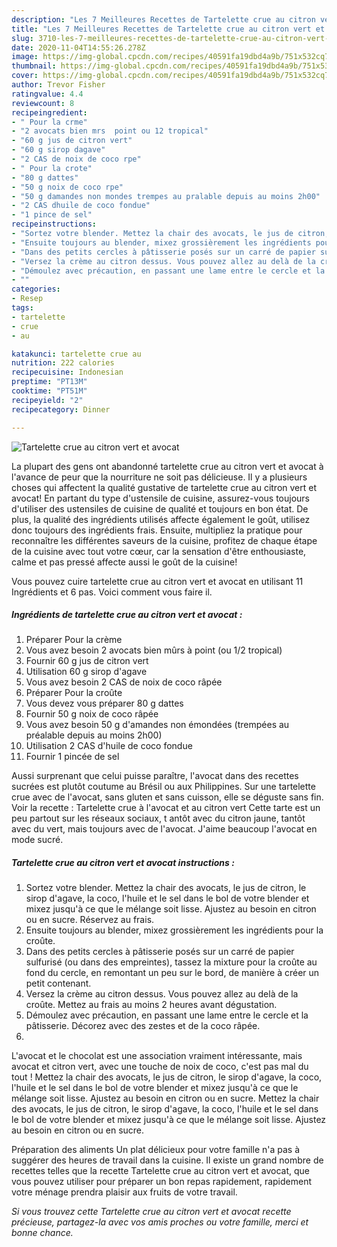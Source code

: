 ```yaml
---
description: "Les 7 Meilleures Recettes de Tartelette crue au citron vert et avocat"
title: "Les 7 Meilleures Recettes de Tartelette crue au citron vert et avocat"
slug: 3710-les-7-meilleures-recettes-de-tartelette-crue-au-citron-vert-et-avocat
date: 2020-11-04T14:55:26.278Z
image: https://img-global.cpcdn.com/recipes/40591fa19dbd4a9b/751x532cq70/tartelette-crue-au-citron-vert-et-avocat-photo-principale-de-la-recette.jpg
thumbnail: https://img-global.cpcdn.com/recipes/40591fa19dbd4a9b/751x532cq70/tartelette-crue-au-citron-vert-et-avocat-photo-principale-de-la-recette.jpg
cover: https://img-global.cpcdn.com/recipes/40591fa19dbd4a9b/751x532cq70/tartelette-crue-au-citron-vert-et-avocat-photo-principale-de-la-recette.jpg
author: Trevor Fisher
ratingvalue: 4.4
reviewcount: 8
recipeingredient:
- " Pour la crme"
- "2 avocats bien mrs  point ou 12 tropical"
- "60 g jus de citron vert"
- "60 g sirop dagave"
- "2 CAS de noix de coco rpe"
- " Pour la crote"
- "80 g dattes"
- "50 g noix de coco rpe"
- "50 g damandes non mondes trempes au pralable depuis au moins 2h00"
- "2 CAS dhuile de coco fondue"
- "1 pince de sel"
recipeinstructions:
- "Sortez votre blender. Mettez la chair des avocats, le jus de citron, le sirop d&#39;agave, la coco, l&#39;huile et le sel dans le bol de votre blender et mixez jusqu&#39;à ce que le mélange soit lisse. Ajustez au besoin en citron ou en sucre. Réservez au frais."
- "Ensuite toujours au blender, mixez grossièrement les ingrédients pour la croûte."
- "Dans des petits cercles à pâtisserie posés sur un carré de papier sulfurisé (ou dans des empreintes), tassez la mixture pour la croûte au fond du cercle, en remontant un peu sur le bord, de manière à créer un petit contenant."
- "Versez la crème au citron dessus. Vous pouvez allez au delà de la croûte. Mettez au frais au moins 2 heures avant dégustation."
- "Démoulez avec précaution, en passant une lame entre le cercle et la pâtisserie. Décorez avec des zestes et de la coco râpée."
- ""
categories:
- Resep
tags:
- tartelette
- crue
- au

katakunci: tartelette crue au 
nutrition: 222 calories
recipecuisine: Indonesian
preptime: "PT13M"
cooktime: "PT51M"
recipeyield: "2"
recipecategory: Dinner

---
```



![Tartelette crue au citron vert et avocat](https://img-global.cpcdn.com/recipes/40591fa19dbd4a9b/751x532cq70/tartelette-crue-au-citron-vert-et-avocat-photo-principale-de-la-recette.jpg)

La plupart des gens ont abandonné tartelette crue au citron vert et avocat à l'avance de peur que la nourriture ne soit pas délicieuse. Il y a plusieurs choses qui affectent la qualité gustative de tartelette crue au citron vert et avocat! En partant du type d'ustensile de cuisine, assurez-vous toujours d'utiliser des ustensiles de cuisine de qualité et toujours en bon état. De plus, la qualité des ingrédients utilisés affecte également le goût, utilisez donc toujours des ingrédients frais. Ensuite, multipliez la pratique pour reconnaître les différentes saveurs de la cuisine, profitez de chaque étape de la cuisine avec tout votre cœur, car la sensation d'être enthousiaste, calme et pas pressé affecte aussi le goût de la cuisine!

<!--inarticleads1-->

Vous pouvez cuire tartelette crue au citron vert et avocat en utilisant 11 Ingrédients et 6 pas. Voici comment vous faire il.

##### Ingrédients de tartelette crue au citron vert et avocat :

1. Préparer  Pour la crème
1. Vous avez besoin 2 avocats bien mûrs à point (ou 1/2 tropical)
1. Fournir 60 g jus de citron vert
1. Utilisation 60 g sirop d&#39;agave
1. Vous avez besoin 2 CAS de noix de coco râpée
1. Préparer  Pour la croûte
1. Vous devez vous préparer 80 g dattes
1. Fournir 50 g noix de coco râpée
1. Vous avez besoin 50 g d&#39;amandes non émondées (trempées au préalable depuis au moins 2h00)
1. Utilisation 2 CAS d&#39;huile de coco fondue
1. Fournir 1 pincée de sel


Aussi surprenant que celui puisse paraître, l&#39;avocat dans des recettes sucrées est plutôt coutume au Brésil ou aux Philippines. Sur une tartelette crue avec de l&#39;avocat, sans gluten et sans cuisson, elle se déguste sans fin. Voir la recette : Tartelette crue à l&#39;avocat et au citron vert Cette tarte est un peu partout sur les réseaux sociaux, t antôt avec du citron jaune, tantôt avec du vert, mais toujours avec de l&#39;avocat. J&#39;aime beaucoup l&#39;avocat en mode sucré. 

<!--inarticleads2-->

##### Tartelette crue au citron vert et avocat instructions :

1. Sortez votre blender. Mettez la chair des avocats, le jus de citron, le sirop d&#39;agave, la coco, l&#39;huile et le sel dans le bol de votre blender et mixez jusqu&#39;à ce que le mélange soit lisse. Ajustez au besoin en citron ou en sucre. Réservez au frais.
1. Ensuite toujours au blender, mixez grossièrement les ingrédients pour la croûte.
1. Dans des petits cercles à pâtisserie posés sur un carré de papier sulfurisé (ou dans des empreintes), tassez la mixture pour la croûte au fond du cercle, en remontant un peu sur le bord, de manière à créer un petit contenant.
1. Versez la crème au citron dessus. Vous pouvez allez au delà de la croûte. Mettez au frais au moins 2 heures avant dégustation.
1. Démoulez avec précaution, en passant une lame entre le cercle et la pâtisserie. Décorez avec des zestes et de la coco râpée.
1. 


L&#39;avocat et le chocolat est une association vraiment intéressante, mais avocat et citron vert, avec une touche de noix de coco, c&#39;est pas mal du tout ! Mettez la chair des avocats, le jus de citron, le sirop d&#39;agave, la coco, l&#39;huile et le sel dans le bol de votre blender et mixez jusqu&#39;à ce que le mélange soit lisse. Ajustez au besoin en citron ou en sucre. Mettez la chair des avocats, le jus de citron, le sirop d&#39;agave, la coco, l&#39;huile et le sel dans le bol de votre blender et mixez jusqu&#39;à ce que le mélange soit lisse. Ajustez au besoin en citron ou en sucre. 

<!--inarticleads1-->

<p>
Préparation des aliments Un plat délicieux pour votre famille n'a pas à suggérer des heures de travail dans la cuisine. Il existe un grand nombre de recettes telles que la recette Tartelette crue au citron vert et avocat, que vous pouvez utiliser pour préparer un bon repas rapidement, rapidement votre ménage prendra plaisir aux fruits de votre travail.
</p>

<p>
<i>Si vous trouvez cette Tartelette crue au citron vert et avocat recette précieuse, partagez-la avec vos amis proches ou votre famille, merci et bonne chance.</i>
</p>
